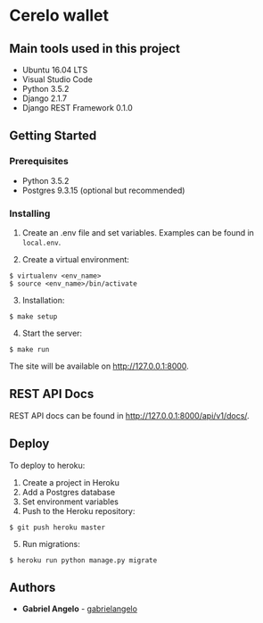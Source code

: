 # Cerelo wallet

## Main tools used in this project

* Ubuntu 16.04 LTS
* Visual Studio Code
* Python 3.5.2
* Django 2.1.7
* Django REST Framework 0.1.0


## Getting Started

### Prerequisites

* Python 3.5.2
* Postgres 9.3.15 (optional but recommended)


### Installing

1. Create an .env file and set variables. Examples can be found in `local.env`.

2. Create a virtual environment:

```
$ virtualenv <env_name>
$ source <env_name>/bin/activate
```

3. Installation:

```
$ make setup
```

4. Start the server:

```
$ make run
```

The site will be available on <http://127.0.0.1:8000>.


## REST API Docs

REST API docs can be found in <http://127.0.0.1:8000/api/v1/docs/>.


## Deploy

To deploy to heroku:

1. Create a project in Heroku
2. Add a Postgres database
3. Set environment variables
4. Push to the Heroku repository:

```
$ git push heroku master
```

5. Run migrations:

```
$ heroku run python manage.py migrate
```

## Authors

* **Gabriel Angelo** - [gabrielangelo](https://github.com/gabrielangelo/)

